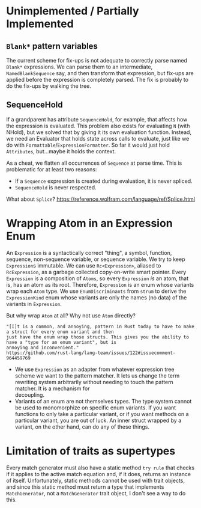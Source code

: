 # Unimplemented / Partially Implemented

## `Blank*` pattern variables

The current scheme for fix-ups is not adequate to correctly parse named `Blank*` expressions. We can parse them to an intermediate, `NamedBlankSequence` say, and then transform that expression, but fix-ups are applied before the expression is completely parsed. The fix is probably to do the fix-ups by walking the tree.

## SequenceHold

If a grandparent has attribute `SequenceHold`, for example, that affects how the expression is evaluated. This
problem also exists for evaluating `N` (with NHold), but we solved that by giving it its own evaluation
function. Instead, we need an Evaluator that holds state across calls to evaluate, just like we do with
`Formattable`/`ExpressionFormatter`. So far it would just hold `Attributes`, but...maybe it holds the
context.

As a cheat, we flatten all occurrences of `Sequence` at parse time. This is problematic for at least two reasons:
 - If a `Sequence` expression is created during evaluation, it is never spliced.
 - `SequenceHold` is never respected.


What about `Splice`? https://reference.wolfram.com/language/ref/Splice.html

# Wrapping Atom in an Expression Enum

An `Expression` is a syntactically correct "thing", a symbol, function, sequence, non-sequence variable,
or sequence variable. We try to keep `Expression`s immutable. We can use `Rc<Expression>`, aliased to
`RcExpression`, as a garbage collected copy-on-write smart pointer. Every `Expression` is a composition
of `Atoms`, so every `Expression` _is_ an atom, that is, has an atom as its root. Therefore, `Expression`
is an enum whose variants wrap each `Atom` type. We use `EnumDiscriminants` from `strum` to derive the
`ExpressionKind` enum whose variants are only the names (no data) of the variants in `Expression`.

But why wrap `Atom` at all? Why not use `Atom` directly?

    "[I]t is a common, and annoying, pattern in Rust today to have to make a struct for every enum variant and then
    just have the enum wrap those structs. This gives you the ability to have a "type for an enum variant", but is
    annoying and inconvenient."
    https://github.com/rust-lang/lang-team/issues/122#issuecomment-964459769

* We use `Expression` as an adapter from whatever expression tree scheme we want to the pattern matcher. It lets us 
  change the term rewriting system arbitrarily without needing to touch the pattern matcher. It is a mechanism for  
  decoupling.
* Variants of an enum are not themselves types. The type system cannot be used to monomorphize on specific enum 
  variants. If you want functions to only take a particular variant, or if you want methods on a particular variant, 
  you are out of luck. An inner struct wrapped by a variant, on the other hand, can do any of these things.

# Limitation of traits as supertypes 

Every match generator must also have a static method `try rule` that checks if it
applies to the active match equation and, if it does, returns an
instance of itself. Unfortunately, static methods cannot be used with
trait objects, and since this static method must return a type that
implements `MatchGenerator`, not a `MatchGenerator` trait object, I don't see a way
to do this. 
